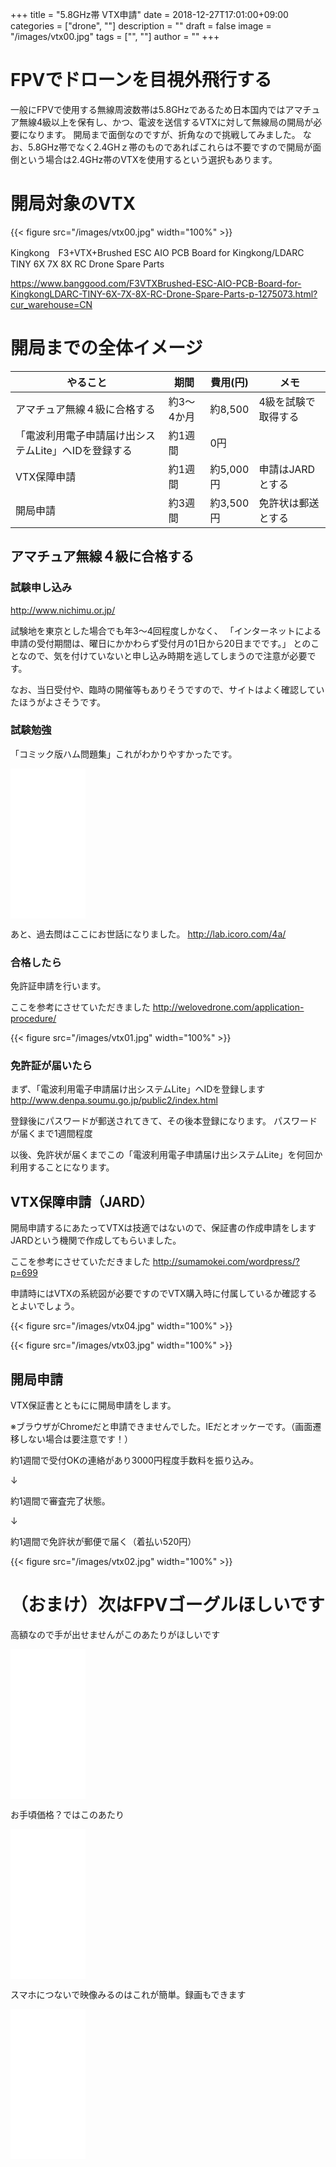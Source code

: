 ﻿+++
title = "5.8GHz帯 VTX申請"
date = 2018-12-27T17:01:00+09:00
categories = ["drone", ""]
description = ""
draft = false
image = "/images/vtx00.jpg"
tags = ["", ""]
author = ""
+++


# FPVでドローンを目視外飛行する

一般にFPVで使用する無線周波数帯は5.8GHzであるため日本国内ではアマチュア無線4級以上を保有し、かつ、電波を送信するVTXに対して無線局の開局が必要になります。
開局まで面倒なのですが、折角なので挑戦してみました。
なお、5.8GHz帯でなく2.4GHｚ帯のものであればこれらは不要ですので開局が面倒という場合は2.4GHz帯のVTXを使用するという選択もあります。


# 開局対象のVTX

{{< figure src="/images/vtx00.jpg" width="100%" >}}


Kingkong　F3+VTX+Brushed ESC AIO PCB Board for Kingkong/LDARC TINY 6X 7X 8X RC Drone Spare Parts

https://www.banggood.com/F3VTXBrushed-ESC-AIO-PCB-Board-for-KingkongLDARC-TINY-6X-7X-8X-RC-Drone-Spare-Parts-p-1275073.html?cur_warehouse=CN




# 開局までの全体イメージ

やること   | 期間 | 費用(円) | メモ 
---------------|----------|----------|----------
  アマチュア無線４級に合格する | 約3～4か月 | 約8,500 | 4級を試験で取得する
  「電波利用電子申請届け出システムLite」へIDを登録する | 約1週間 | 0円 |　
  VTX保障申請 | 約1週間  | 約5,000円 | 申請はJARDとする
  開局申請 | 約3週間  | 約3,500円 | 免許状は郵送とする



## アマチュア無線４級に合格する


### 試験申し込み
http://www.nichimu.or.jp/

試験地を東京とした場合でも年3～4回程度しかなく、
「インターネットによる申請の受付期間は、曜日にかかわらず受付月の1日から20日までです。」
とのことなので、気を付けていないと申し込み時期を逃してしまうので注意が必要です。

なお、当日受付や、臨時の開催等もありそうですので、サイトはよく確認していたほうがよさそうです。


### 試験勉強

「コミック版ハム問題集」これがわかりやすかったです。

<iframe style="width:120px;height:240px;" marginwidth="0" marginheight="0" scrolling="no" frameborder="0" src="//rcm-fe.amazon-adsystem.com/e/cm?lt1=_blank&bc1=000000&IS2=1&bg1=FFFFFF&fc1=000000&lc1=0000FF&t=yokochi-22&language=ja_JP&o=9&p=8&l=as4&m=amazon&f=ifr&ref=as_ss_li_til&asins=4789812715&linkId=f6a0f066183a668e0da24b62a9dfcbf4"></iframe>

あと、過去問はここにお世話になりました。
http://lab.icoro.com/4a/


### 合格したら
免許証申請を行います。

ここを参考にさせていただきました
http://welovedrone.com/application-procedure/


{{< figure src="/images/vtx01.jpg" width="100%" >}}



### 免許証が届いたら

まず、「電波利用電子申請届け出システムLite」へIDを登録します
http://www.denpa.soumu.go.jp/public2/index.html

登録後にパスワードが郵送されてきて、その後本登録になります。
パスワードが届くまで1週間程度

以後、免許状が届くまでこの「電波利用電子申請届け出システムLite」を何回か利用することになります。


## VTX保障申請（JARD）
開局申請するにあたってVTXは技適ではないので、保証書の作成申請をします
JARDという機関で作成してもらいました。

ここを参考にさせていただきました
http://sumamokei.com/wordpress/?p=699


申請時にはVTXの系統図が必要ですのでVTX購入時に付属しているか確認するとよいでしょう。

{{< figure src="/images/vtx04.jpg" width="100%" >}}

{{< figure src="/images/vtx03.jpg" width="100%" >}}


## 開局申請

VTX保証書とともにに開局申請をします。

※ブラウザがChromeだと申請できませんでした。IEだとオッケーです。（画面遷移しない場合は要注意です！）

約1週間で受付OKの連絡があり3000円程度手数料を振り込み。

↓

約1週間で審査完了状態。

↓

約1週間で免許状が郵便で届く（着払い520円）

{{< figure src="/images/vtx02.jpg" width="100%" >}}


# （おまけ）次はFPVゴーグルほしいです

高額なので手が出せませんがこのあたりがほしいです

<iframe style="width:120px;height:240px;" marginwidth="0" marginheight="0" scrolling="no" frameborder="0" src="//rcm-fe.amazon-adsystem.com/e/cm?lt1=_blank&bc1=000000&IS2=1&bg1=FFFFFF&fc1=000000&lc1=0000FF&t=yokochi-22&o=9&p=8&l=as4&m=amazon&f=ifr&ref=as_ss_li_til&asins=B07DJ2FHSF&linkId=94c663755c3722b4fbe17b945a3ce5b0"></iframe>


お手頃価格？ではこのあたり

<iframe style="width:120px;height:240px;" marginwidth="0" marginheight="0" scrolling="no" frameborder="0" src="//rcm-fe.amazon-adsystem.com/e/cm?lt1=_blank&bc1=000000&IS2=1&bg1=FFFFFF&fc1=000000&lc1=0000FF&t=yokochi-22&o=9&p=8&l=as4&m=amazon&f=ifr&ref=as_ss_li_til&asins=B0761SY8XP&linkId=8f84647a8a7a4d4d0f230adfea3c202b"></iframe>


スマホにつないで映像みるのはこれが簡単。録画もできます

<iframe style="width:120px;height:240px;" marginwidth="0" marginheight="0" scrolling="no" frameborder="0" src="//rcm-fe.amazon-adsystem.com/e/cm?lt1=_blank&bc1=000000&IS2=1&bg1=FFFFFF&fc1=000000&lc1=0000FF&t=yokochi-22&o=9&p=8&l=as4&m=amazon&f=ifr&ref=as_ss_li_til&asins=B071NP9Z8H&linkId=d19f2833f30268f95f1f36f84cfd9fa7"></iframe>